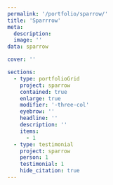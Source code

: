 ```yaml
---
permalink: '/portfolio/sparrow/'
title: 'Sparrrow'
meta: 
  description: 
  image: ''
data: sparrow

cover: ''

sections: 
  - type: portfolioGrid
    project: sparrow
    contained: true
    enlarge: true
    modifier: '-three-col'
    eyebrow: ''
    headline: ''
    description: ''
    items: 
      - 1
  - type: testimonial
    project: sparrow
    person: 1
    testimonial: 1
    hide_citation: true
---
```

